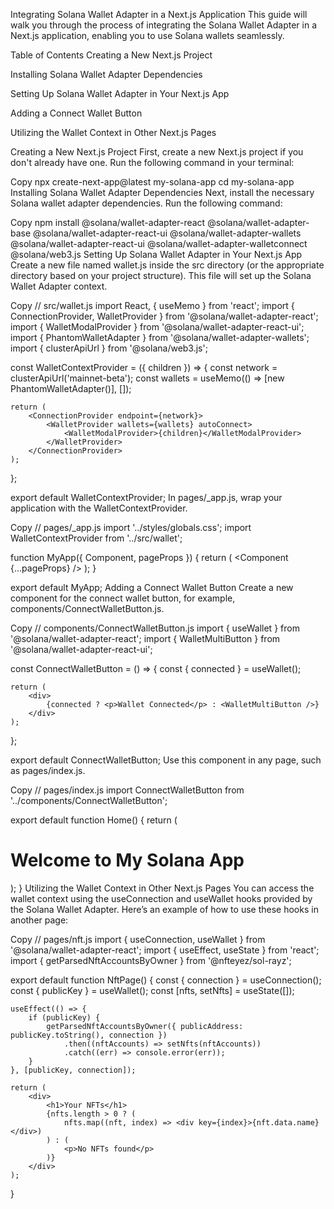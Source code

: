 Integrating Solana Wallet Adapter in a Next.js Application
This guide will walk you through the process of integrating the Solana Wallet Adapter in a Next.js application, enabling you to use Solana wallets seamlessly.

Table of Contents
Creating a New Next.js Project

Installing Solana Wallet Adapter Dependencies

Setting Up Solana Wallet Adapter in Your Next.js App

Adding a Connect Wallet Button

Utilizing the Wallet Context in Other Next.js Pages

Creating a New Next.js Project
First, create a new Next.js project if you don't already have one. Run the following command in your terminal:

Copy
npx create-next-app@latest my-solana-app
cd my-solana-app
Installing Solana Wallet Adapter Dependencies
Next, install the necessary Solana wallet adapter dependencies. Run the following command:

Copy
npm install @solana/wallet-adapter-react @solana/wallet-adapter-base @solana/wallet-adapter-react-ui @solana/wallet-adapter-wallets @solana/wallet-adapter-react-ui @solana/wallet-adapter-walletconnect @solana/web3.js
Setting Up Solana Wallet Adapter in Your Next.js App
Create a new file named wallet.js inside the src directory (or the appropriate directory based on your project structure). This file will set up the Solana Wallet Adapter context.

Copy
// src/wallet.js
import React, { useMemo } from 'react';
import { ConnectionProvider, WalletProvider } from '@solana/wallet-adapter-react';
import { WalletModalProvider } from '@solana/wallet-adapter-react-ui';
import { PhantomWalletAdapter } from '@solana/wallet-adapter-wallets';
import { clusterApiUrl } from '@solana/web3.js';

const WalletContextProvider = ({ children }) => {
    const network = clusterApiUrl('mainnet-beta');
    const wallets = useMemo(() => [new PhantomWalletAdapter()], []);

    return (
        <ConnectionProvider endpoint={network}>
            <WalletProvider wallets={wallets} autoConnect>
                <WalletModalProvider>{children}</WalletModalProvider>
            </WalletProvider>
        </ConnectionProvider>
    );
};

export default WalletContextProvider;
In pages/_app.js, wrap your application with the WalletContextProvider.

Copy
// pages/_app.js
import '../styles/globals.css';
import WalletContextProvider from '../src/wallet';

function MyApp({ Component, pageProps }) {
    return (
        <WalletContextProvider>
            <Component {...pageProps} />
        </WalletContextProvider>
    );
}

export default MyApp;
Adding a Connect Wallet Button
Create a new component for the connect wallet button, for example, components/ConnectWalletButton.js.

Copy
// components/ConnectWalletButton.js
import { useWallet } from '@solana/wallet-adapter-react';
import { WalletMultiButton } from '@solana/wallet-adapter-react-ui';

const ConnectWalletButton = () => {
    const { connected } = useWallet();

    return (
        <div>
            {connected ? <p>Wallet Connected</p> : <WalletMultiButton />}
        </div>
    );
};

export default ConnectWalletButton;
Use this component in any page, such as pages/index.js.

Copy
// pages/index.js
import ConnectWalletButton from '../components/ConnectWalletButton';

export default function Home() {
    return (
        <div>
            <h1>Welcome to My Solana App</h1>
            <ConnectWalletButton />
        </div>
    );
}
Utilizing the Wallet Context in Other Next.js Pages
You can access the wallet context using the useConnection and useWallet hooks provided by the Solana Wallet Adapter. Here’s an example of how to use these hooks in another page:

Copy
// pages/nft.js
import { useConnection, useWallet } from '@solana/wallet-adapter-react';
import { useEffect, useState } from 'react';
import { getParsedNftAccountsByOwner } from '@nfteyez/sol-rayz';

export default function NftPage() {
    const { connection } = useConnection();
    const { publicKey } = useWallet();
    const [nfts, setNfts] = useState([]);

    useEffect(() => {
        if (publicKey) {
            getParsedNftAccountsByOwner({ publicAddress: publicKey.toString(), connection })
                .then((nftAccounts) => setNfts(nftAccounts))
                .catch((err) => console.error(err));
        }
    }, [publicKey, connection]);

    return (
        <div>
            <h1>Your NFTs</h1>
            {nfts.length > 0 ? (
                nfts.map((nft, index) => <div key={index}>{nft.data.name}</div>)
            ) : (
                <p>No NFTs found</p>
            )}
        </div>
    );
}
